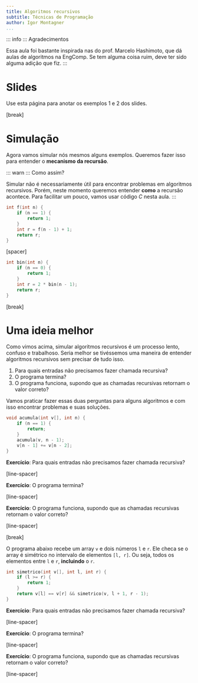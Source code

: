 ```yaml
---
title: Algoritmos recursivos 
subtitle: Técnicas de Programação
author: Igor Montagner
...
```


::: info :::
Agradecimentos

Essa aula foi bastante inspirada nas do prof. Marcelo Hashimoto, que dá aulas de algoritmos na EngComp. Se tem alguma coisa ruim, deve ter sido alguma adição que fiz. 
:::

# Slides

Use esta página para anotar os exemplos 1 e 2 dos slides.

[break]

# Simulação

Agora vamos simular nós mesmos alguns exemplos. Queremos fazer isso para entender o **mecanismo da recursão**.

::: warn :::
Como assim?

Simular não é necessariamente útil para encontrar problemas em algoritmos recursivos. Porém, neste momento queremos entender **como** a recursão acontece. Para facilitar um pouco, vamos usar código *C* nesta aula.
:::

```c
int f(int n) {
    if (n == 1) {
        return 1;
    }
    int r = f(n - 1) + 1;
    return r;
}
```

[spacer]


```c
int bin(int n) {
    if (n == 0) {
        return 1;
    }
    int r = 2 * bin(n - 1);
    return r;
}    
```

[break]

# Uma ideia melhor

Como vimos acima, simular algoritmos recursivos é um processo lento, confuso e trabalhoso. Seria melhor se tivéssemos uma maneira de entender algoritmos recursivos sem precisar de tudo isso.

1. Para quais entradas não precisamos fazer chamada recursiva?
2. O programa termina?
3. O programa funciona, supondo que as chamadas recursivas retornam o valor correto?

Vamos praticar fazer essas duas perguntas para alguns algoritmos e com isso encontrar problemas e suas soluções.

```c
void acumula(int v[], int n) {
    if (n == 1) {
        return;
    }
    acumula(v, n - 1);
    v[n - 1] += v[n - 2];
}   
```

**Exercício**: Para quais entradas não precisamos fazer chamada recursiva?

[line-spacer]

**Exercício**: O programa termina?

[line-spacer]

**Exercício**: O programa funciona, supondo que as chamadas recursivas retornam o valor correto?

[line-spacer]

[break] 

O programa abaixo recebe um array `v` e dois números `l` e `r`. Ele checa se o array é simétrico no intervalo de elementos `[l, r]`. Ou seja, todos os elementos entre `l` e `r`, **incluindo** o `r`.

```c
int simetrico(int v[], int l, int r) {
    if (l >= r) {
        return 1;
    }
    return v[l] == v[r] && simetrico(v, l + 1, r - 1);
}
```

**Exercício**: Para quais entradas não precisamos fazer chamada recursiva?

[line-spacer]

**Exercício**: O programa termina?

[line-spacer]

**Exercício**: O programa funciona, supondo que as chamadas recursivas retornam o valor correto?

[line-spacer]


